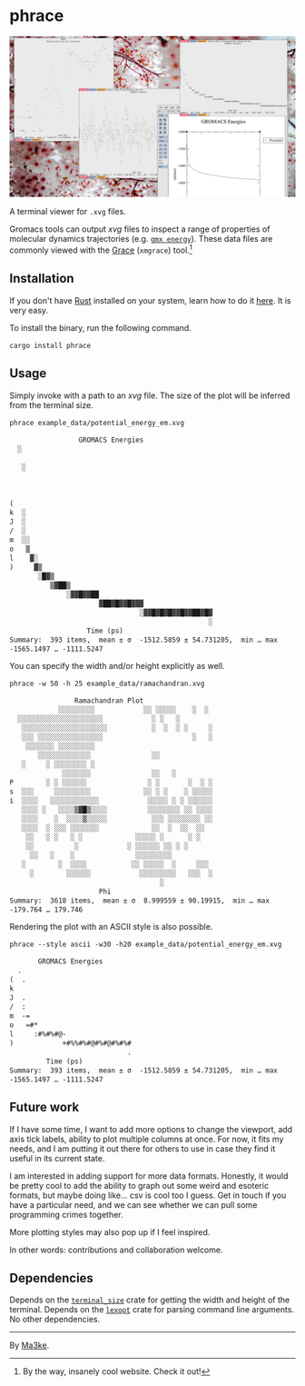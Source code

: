 # phrace

![A bunch of terminal windows showing the tool in action. A Grace window is also shown displaying the same (energy minimization) potential energy data as the terminal that sits above it, for comparison.](screenshot.png)

A terminal viewer for `.xvg` files.

Gromacs tools can output _xvg_ files to inspect a range of properties of molecular dynamics trajectories (e.g. [`gmx energy`](https://manual.gromacs.org/current/onlinehelp/gmx-energy.html)).
These data files are commonly viewed with the [Grace](https://plasma-gate.weizmann.ac.il/Grace/) (`xmgrace`) tool.[^grace]

[^grace]: By the way, insanely cool website. Check it out!

## Installation

If you don't have [Rust](https://www.rust-lang.org/) installed on your system, learn how to do it [here](https://www.rust-lang.org/learn/get-started). It is very easy.

To install the binary, run the following command.

```console
cargo install phrace
```

## Usage

Simply invoke with a path to an _xvg_ file.
The size of the plot will be inferred from the terminal size.

```console
phrace example_data/potential_energy_em.xvg
```

```
                 GROMACS Energies                 
  ░                                               
                                                  
   ░                                              
                                                  
                                                  
                                                  
(                                                 
k  ░                                              
J  ░                                              
/  ░                                              
m  ░░                                             
o   ▒                                             
l    ▓░                                           
)     ▓▒                                          
       ░█▓▒                                       
          ▒▓██▒                                   
              ░▓▓█▓▓██                            
                      ▓██▓█▓▓█▓▓▓                 
                                ░▓▓█▓█▓█▓▓█▓▓██▓█▓
                                                 ░
                   Time (ps)                    
Summary:  393 items,  mean ± σ  -1512.5859 ± 54.731205,  min … max  -1565.1497 … -1111.5247
```

You can specify the width and/or height explicitly as well.

```console
phrace -w 50 -h 25 example_data/ramachandran.xvg
```

```
                Ramachandran Plot                 
            ░░░░░░░░░            ░░ ░░░░░    ░  ░ 
  ░░░░░░░░░░░░░░░░░░░░░            ░ ░   ░        
   ░░░░░░░░░░░░░░░░░░░░░           ░  ░  ░ ░     ░
   ░░░ ░░░░░░░░░░░░░░░░                      ░   ░
    ░░░░░░░ ░░░░░░░░░                             
       ░░░░░░░░░░░░░               ░░             
   ░     ░ ░░░░░░░░ ░                             
             ░░░░░░░               ░░   ░         
P        ░ ░ ░░░░░░               ░ ░       ░  ░ ░
s  ░░░     ░░░░░░░░░             ░░ ░ ░    ░ ░░░░░
i  ░░░░   ░░░░░░░░░░░░            ░░░░░ ░ ░ ░░░░░░
   ░░░░ ░   ░░░░▒▓█▒░░░░          ░░░░░░░░ ░░ ░░░░
   ░░░░    ░  ░░░░▒░░░░░           ░░░ ░░░░░░░░ ░░
   ░░░░  ░ ░░░ ░░░░░░░             ░░  ░  ░░  ░░  
    ░░   ░ ░   ░ ░             ░░░░░ ░      ░ ░   
    ░░          ░            ░ ░░░░░░ ░░ ░ ░      
     ░░   ░    ░               ░░░░░░░░░          
   ░        ░  ░░░░           ░░ ░░░░░  ░     ░░░ 
     ░        ░░░░░░            ░░░░░░░░░   ░░░  ░
                                     ░            
                      Phi                       
Summary:  3618 items,  mean ± σ  8.999559 ± 90.19915,  min … max  -179.764 … 179.746
```

Rendering the plot with an ASCII style is also possible.

```console
phrace --style ascii -w30 -h20 example_data/potential_energy_em.xvg
```

```
       GROMACS Energies       
  .                           
(  .                          
k                             
J  .                          
/  :                          
m  -=                         
o   =#*                       
l     :#%#%#@-                
)            +#%%#%#@#%#@#%#%#
                             .
         Time (ps)          
Summary:  393 items,  mean ± σ  -1512.5859 ± 54.731205,  min … max  -1565.1497 … -1111.5247
```

## Future work

If I have some time, I want to add more options to change the viewport, add axis tick labels, ability to plot multiple columns at once.
For now, it fits my needs, and I am putting it out there for others to use in case they find it useful in its current state.

I am interested in adding support for more data formats.
Honestly, it would be pretty cool to add the ability to graph out some weird and esoteric formats, but maybe doing like... csv is cool too I guess.
Get in touch if you have a particular need, and we can see whether we can pull some programming crimes together.

More plotting styles may also pop up if I feel inspired.

In other words: contributions and collaboration welcome.

## Dependencies

Depends on the [`terminal_size`](https://crates.io/crates/terminal_size) crate for getting the width and height of the terminal.
Depends on the [`lexopt`](https://crates.io/crates/lexopt) crate for parsing command line arguments.
No other dependencies.

---

By [Ma3ke](https://hachyderm.io/@ma3ke).
